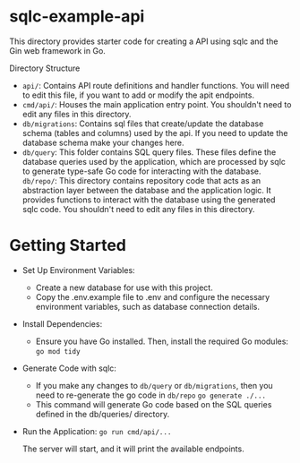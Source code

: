 # sqlc-example-api

This directory provides starter code for creating a API using sqlc and the Gin web framework in Go. 


Directory Structure

* `api/`: Contains API route definitions and handler functions. You will need to edit this file, if you want to add or modify the apit endpoints.
* `cmd/api/`: Houses the main application entry point. You shouldn't need to edit any files in this directory.
* `db/migrations`: Contains sql files that create/update the database schema (tables and columns) used by the api. If you need to update the database schema make your changes here.
* `db/query`: This folder contains SQL query files. These files define the database queries used by the application, which are processed by sqlc to generate type-safe Go code for interacting with the database.
`db/repo/`: This directory contains repository code that acts as an abstraction layer between the database and the application logic. It provides functions to interact with the database using the generated sqlc code. You shouldn't need to edit any files in this directory.

# Getting Started
* Set Up Environment Variables:
    * Create a new database for use with this project.
    * Copy the .env.example file to .env and configure the necessary environment variables, such as database connection details.
* Install Dependencies:
    * Ensure you have Go installed. Then, install the required Go modules:
    `go mod tidy`
* Generate Code with sqlc:
    * If you make any changes to `db/query` or `db/migrations`, then you need to re-generate the go code in `db/repo`
            `go generate ./...`
    * This command will generate Go code based on the SQL queries defined in the db/queries/ directory.
* Run the Application:
    `go run cmd/api/...`

    The server will start, and it will print the available endpoints.


